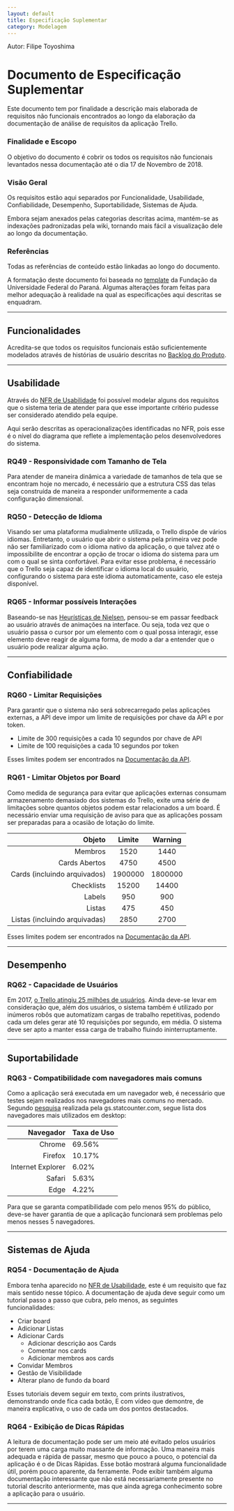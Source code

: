 ```yaml
---
layout: default
title: Especificação Suplementar
category: Modelagem
---
```


Autor: Filipe Toyoshima

# Documento de Especificação Suplementar

Este documento tem por finalidade a descrição mais elaborada de requisitos não funcionais encontrados ao longo da elaboração da documentação de análise de requisitos da aplicação Trello.

### Finalidade e Escopo

O objetivo do documento é cobrir os todos os requisitos não funcionais levantados nessa documentação até o dia 17 de Novembro de 2018.

### Visão Geral

Os requisitos estão aqui separados por Funcionalidade, Usabilidade, Confiabilidade, Desempenho, Suportabilidade, Sistemas de Ajuda.

Embora sejam anexados pelas categorias descritas acima, mantém-se as indexações padronizadas pela wiki, tornando mais fácil a visualização dele ao longo da documentação.

### Referências

Todas as referências de conteúdo estão linkadas ao longo do documento.

A formatação deste documento foi baseada no [template](http://www.funpar.ufpr.br:8080/rup/webtmpl/templates/req/rup_sspec.htm#2.%20%20%20%20%20%20%20%20%20%20%20%20%20%20%20%20%20%20Functionality) da Fundação da Universidade Federal do Paraná. Algumas alterações foram feitas para melhor adequação à realidade na qual as especificações aqui descritas se enquadram.

---

## Funcionalidades

Acredita-se que todos os requisitos funcionais estão suficientemente modelados através de histórias de usuário descritas no [Backlog do Produto](product%20backlog.html).

---

## Usabilidade

Através do [NFR de Usabilidade](nfr.html#usabilidade) foi possível modelar alguns dos requisitos que o sistema teria de atender para que esse importante critério pudesse ser considerado atendido pela equipe.

Aqui serão descritas as operacionalizações identificadas no NFR, pois esse é o nível do diagrama que reflete a implementação pelos desenvolvedores do sistema.

### RQ49 - Responsividade com Tamanho de Tela

Para atender de maneira dinâmica a variedade de tamanhos de tela que se encontram hoje no mercado, é necessário que a estrutura CSS das telas seja construída de maneira a responder uniformemente a cada configuração dimensional.

### RQ50 - Detecção de Idioma

Visando ser uma plataforma mudialmente utilizada, o Trello dispõe de vários idiomas. Entretanto, o usuário que abrir o sistema pela primeira vez pode não ser familiarizado com o idioma nativo da aplicação, o que talvez até o impossibilite de encontrar a opção de trocar o idioma do sistema para um com o qual se sinta confortável. Para evitar esse problema, é necessário que o Trello seja capaz de identificar o idioma local do usuário, configurando o sistema para este idioma automaticamente, caso ele esteja disponível.

### RQ65 - Informar possíveis Interações

Baseando-se nas [Heurísticas de Nielsen](https://www.nngroup.com/articles/ten-usability-heuristics/), pensou-se em passar feedback ao usuário através de animações na interface. Ou seja, toda vez que o usuário passa o cursor por um elemento com o qual possa interagir, esse elemento deve reagir de alguma forma, de modo a dar a entender que o usuário pode realizar alguma ação.

---

## Confiabilidade

### RQ60 - Limitar Requisições

Para garantir que o sistema não será sobrecarregado pelas aplicações externas, a API deve impor um limite de requisições por chave da API e por token.

- Limite de 300 requisições a cada 10 segundos por chave de API
- Limite de 100 requisições a cada 10 segundos por token

Esses limites podem ser encontrados na [Documentação da API](https://developers.trello.com/docs/rate-limits).

### RQ61 - Limitar Objetos por Board

Como medida de segurança para evitar que aplicações externas consumam armazenamento demasiado dos sistemas do Trello, exite uma série de limitações sobre quantos objetos podem estar relacionados a um board. É necessário enviar uma requisição de aviso para que as aplicações possam ser preparadas para a ocasião de lotação do limite.

|  Objeto | Limite | Warning |
|  ------: | :------: | :------: |
|  Membros | 1520 | 1440 |
|  Cards Abertos | 4750 | 4500 |
|  Cards (incluindo arquivados) | 1900000 | 1800000 |
|  Checklists | 15200 | 14400 |
|  Labels | 950 | 900 |
|  Listas | 475 | 450 |
|  Listas (incluindo arquivadas) | 2850 | 2700 |

Esses limites podem ser encontrados na [Documentação da API](https://developers.trello.com/docs/limits).

---

## Desempenho

### RQ62 - Capacidade de Usuários

Em 2017, [o Trello atingiu 25 milhões de usuários](https://blog.trello.com/25-million-users). Ainda deve-se levar em consideração que, além dos usuários, o sistema também é utilizado por inúmeros robôs que automatizam cargas de trabalho repetitivas, podendo cada um deles gerar até 10 requisições por segundo, em média. O sistema deve ser apto a manter essa carga de trabalho fluindo ininterruptamente.

---

## Suportabilidade

### RQ63 - Compatibilidade com navegadores mais comuns

Como a aplicação será executada em um navegador web, é necessário que testes sejam realizados nos navegadores mais comuns no mercado. Segundo [pesquisa](http://gs.statcounter.com/browser-market-share/desktop/worldwide) realizada pela gs.statcounter.com, segue lista dos navegadores mais utilizados em desktop:

| Navegador | Taxa de Uso |
|  -----: | :------ |
|  Chrome | 69.56% |
| Firefox | 10.17% |
| Internet Explorer | 6.02% |
|  Safari | 5.63% |
|    Edge | 4.22% |

Para que se garanta compatibilidade com pelo menos 95% do público, deve-se haver garantia de que a aplicação funcionará sem problemas pelo menos nesses 5 navegadores.

---

## Sistemas de Ajuda

### RQ54 - Documentação de Ajuda

Embora tenha aparecido no [NFR de Usabilidade](nfr.html#usabilidade), este é um requisito que faz mais sentido nesse tópico. A documentação de ajuda deve seguir como um tutorial passo a passo que cubra, pelo menos, as seguintes funcionalidades:

- Criar board
- Adicionar Listas
- Adicionar Cards
    - Adicionar descrição aos Cards
    - Comentar nos cards
    - Adicionar membros aos cards
- Convidar Membros
- Gestão de Visibilidade
- Alterar plano de fundo da board

Esses tutoriais devem seguir em texto, com prints ilustrativos, demonstrando onde fica cada botão, E com vídeo que demontre, de maneira explicativa, o uso de cada um dos pontos destacados.

### RQ64 - Exibição de Dicas Rápidas

A leitura de documentação pode ser um meio até evitado pelos usuários por terem uma carga muito massante de informação. Uma maneira mais adequada e rápida de passar, mesmo que pouco a pouco, o potencial da aplicação é o de Dicas Rápidas. Esse botão mostrará alguma funcionalidade útil, porém pouco aparente, da ferramente. Pode exibir também alguma documentação interessante que não está necessariamente presente no tutorial descrito anteriormente, mas que ainda agrega conhecimento sobre a aplicação para o usuário.

---